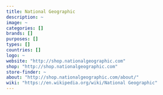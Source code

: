 ```yaml
---
title: National Geographic
description: ~
image: ~
categories: []
brands: []
purposes: []
types: []
countries: []
logo: ~
website: "http://shop.nationalgeographic.com"
shop: "http://shop.nationalgeographic.com"
store-finder: ~
about: "http://shop.nationalgeographic.com/about/"
wiki: "https://en.wikipedia.org/wiki/National Geographic"
---
```

